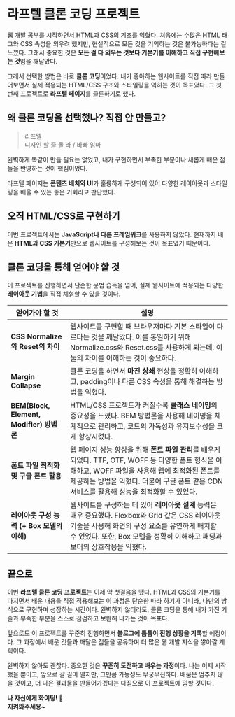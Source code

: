 # 라프텔 클론 코딩 프로젝트

웹 개발 공부를 시작하면서 HTML과 CSS의 기초를 익혔다. 처음에는 수많은 HTML 태그와 CSS 속성을 외우려 했지만, 현실적으로 모든 것을 기억하는 것은 불가능하다는 걸 느꼈다. 그래서 중요한 것은 **모든 걸 다 외우는 것보다 기본기를 이해하고 직접 구현해보는 것**임을 깨달았다.

그래서 선택한 방법은 바로 **클론 코딩**이었다. 내가 좋아하는 웹사이트를 직접 따라 만들어보면서 실제 적용되는 HTML/CSS 구조와 스타일링을 익히는 것이 목표였다. 그 첫 번째 프로젝트로 **라프텔 페이지**를 클론하기로 했다.

## 왜 클론 코딩을 선택했나? 직접 안 만들고?

> 라프텔  
> 디자인 할 줄 몰 라 / 바빠 임마

완벽하게 똑같이 만들 필요는 없었고, 내가 구현하면서 부족한 부분이나 새롭게 배운 점들을 반영하는 것이 핵심이었다.

라프텔 페이지는 **콘텐츠 배치와 UI**가 훌륭하게 구성되어 있어 다양한 레이아웃과 스타일링을 배울 수 있는 좋은 기회라고 판단했다.

## 오직 HTML/CSS로 구현하기

이번 프로젝트에서는 **JavaScript나 다른 프레임워크**를 사용하지 않았다. 현재까지 배운 **HTML과 CSS 기본기**만으로 웹사이트를 구성해보는 것이 목표였기 때문이다.

## 클론 코딩을 통해 얻어야 할 것

이 프로젝트를 진행하면서 단순한 문법 습득을 넘어, 실제 웹사이트에 적용되는 다양한 **레이아웃 기법**을 직접 체험할 수 있을 것이다.

| 얻어가야 할 것 | 설명 |
|----------------|------|
| **CSS Normalize와 Reset의 차이** | 웹사이트를 구현할 때 브라우저마다 기본 스타일이 다르다는 것을 깨달았다. 이를 통일하기 위해 Normalize.css와 Reset.css를 사용하게 되는데, 이 둘의 차이를 이해하는 것이 중요하다. |
| **Margin Collapse** | 클론 코딩을 하면서 **마진 상쇄** 현상을 정확히 이해하고, padding이나 다른 CSS 속성을 통해 해결하는 방법을 익혔다. |
| **BEM(Block, Element, Modifier) 방법론** | HTML/CSS 프로젝트가 커질수록 **클래스 네이밍**의 중요성을 느꼈다. BEM 방법론을 사용해 네이밍을 체계적으로 관리하고, 코드의 가독성과 유지보수성을 크게 향상시켰다. |
| **폰트 파일 최적화 및 구글 폰트 활용** | 웹 페이지 성능 향상을 위해 **폰트 파일 관리**를 배우게 되었다. TTF, OTF, WOFF 등 다양한 폰트 형식을 이해하고, WOFF 파일을 사용해 웹에 최적화된 폰트를 제공하는 방법을 익혔다. 더불어 구글 폰트 같은 CDN 서비스를 활용해 성능을 최적화할 수 있었다. |
| **레이아웃 구성 능력 (+ Box 모델의 이해)** | 웹사이트를 구성하는 데 있어 **레이아웃 설계** 능력은 매우 중요했다. Flexbox와 Grid 같은 CSS 레이아웃 기술을 사용해 화면의 구성 요소를 유연하게 배치할 수 있었다. 또한, Box 모델을 정확히 이해하고 패딩과 보더의 상호작용을 익혔다. |

## 끝으로

이번 **라프텔 클론 코딩 프로젝트**는 이제 막 첫걸음을 뗐다. HTML과 CSS의 기본기를 다지면서 배운 내용을 직접 적용해보는 이 과정은 단순한 따라 하기가 아니라, 나만의 방식으로 구현하며 성장하는 시간이다. 완벽하지 않더라도, 클론 코딩을 통해 내가 가진 기술과 부족한 부분을 스스로 점검하고 보완해 나가는 것이 목표다.

앞으로도 이 프로젝트를 꾸준히 진행하면서 **블로그에 틈틈이 진행 상황을 기록**할 예정이다. 그 과정에서 배운 것들과 깨달은 점들을 공유하며 더 많은 웹 개발 지식을 쌓아갈 계획이다.

완벽하지 않아도 괜찮다. 중요한 것은 **꾸준히 도전하고 배우는 과정**이다. 나는 이제 시작했을 뿐이고, 앞으로 갈 길이 멀지만, 그만큼 가능성도 무궁무진하다. 배움은 멈추지 않을 것이고, 더 나은 결과물을 만들어가겠다는 다짐으로 이 프로젝트에 임할 것이다.

**나 자신에게 화이팅!** 💪  
**지켜봐주세용~**  
